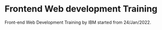 # Frontend Web development Training
Front-end Web Development Training by IBM started from 24/Jan/2022.
